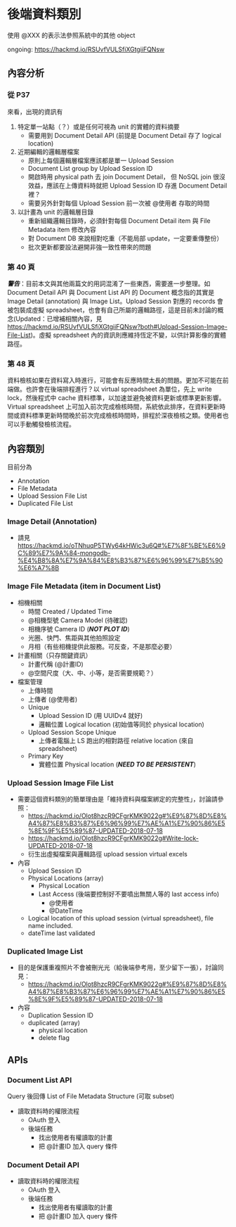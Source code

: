 # 後端資料類別
使用 @XXX 的表示法參照系統中的其他 object

ongoing: https://hackmd.io/RSUvfVULSfiXGtgiiFQNsw

## 內容分析
### 從 P37
來看，出現的資訊有
1. 特定單一站點（？）或是任何可視為 unit 的實體的資料摘要
    - 需要用到 Document Detail API (前提是 Document Detail 存了 logical location)
2. 近期編輯的邏輯層檔案
    - 原則上每個邏輯層檔案應該都是單一 Upload Session
    - Document List group by Upload Session ID
    - 開啟時用 physical path 去 join Document Detail，
      但 NoSQL join 很沒效益，應該在上傳資料時就把 Upload Session ID 存進 Document Detail 裡？
    - 需要另外針對每個 Upload Session 前一次被 @使用者 存取的時間
3. 以計畫為 unit 的邏輯層目錄
    - 重新組織邏輯目錄時，必須針對每個 Document Detail item 與 File Metadata item 修改內容
    - 對 Document DB 來說相對吃重（不能局部 update，一定要重傳整份）
    - 批次更新都要設法避開非強一致性帶來的問題

### 第 40 頁
***警告***：目前本文與其他兩篇文的用詞混淆了一些東西，需要進一步整理。如 Document Detail API 與 Document List API 的 Document 概念指的其實是 Image Detail (annotation) 與 Image List。Upload Session 對應的 records 會被包裝成虛擬 spreadsheet，也會有自己所屬的邏輯路徑，這是目前未討論的概念(Updated：已增補相關內容，見 https://hackmd.io/RSUvfVULSfiXGtgiiFQNsw?both#Upload-Session-Image-File-List)。虛擬 spreadsheet 內的資訊則應維持恆定不變，以供計算影像的實體路徑。

### 第 48 頁
資料檢核如果在資料寫入時進行，可能會有反應時間太長的問題。更加不可能在前端做。也許會在後端排程進行？以 virtual spreadsheet 為單位，先上 write lock，然後程式中 cache 資料標準，以加速並避免被資料更新或標準更新影響。Virtual spreadsheet 上可加入前次完成檢核時間，系統依此排序，在資料更新時間或資料標準更新時間晚於前次完成檢核時間時，排程於深夜檢核之類。使用者也可以手動觸發檢核流程。


## 內容類別
目前分為
- Annotation
- File Metadata
- Upload Session File List
- Duplicated File List

### Image Detail (Annotation)
- 請見 https://hackmd.io/oTNhuqP5TWy64kHWic3u6Q#%E7%8F%BE%E6%9C%89%E7%9A%84-mongodb-%E4%B8%8A%E7%9A%84%E8%B3%87%E6%96%99%E7%B5%90%E6%A7%8B
### Image File Metadata (item in Document List)
- 相機相關
    - 時間 Created / Updated Time
    - @相機型號 Camera Model (待確認)
    - 相機序號 Camera ID (***NOT PLOT ID***)
    - 光圈、快門、焦距與其他拍照設定
    - 月相（有些相機提供此服務。可反查，不是那麼必要）
- 計畫相關（只存關鍵資訊）
    - 計畫代稱 (@計畫ID)
    - @空間尺度（大、中、小等，是否需要規範？）
- 檔案管理
    - 上傳時間
    - 上傳者 (@使用者)
    - Unique
        - Upload Session ID (用 UUIDv4 就好)
        - 邏輯位置 Logical location (初始值等同於 physical location)
    - Upload Session Scope Unique
        - 上傳者電腦上 LS 跑出的相對路徑 relative location (來自 spreadsheet)
    - Primary Key
        - 實體位置 Physical location (***NEED TO BE PERSISTENT***)

### Upload Session Image File List
- 需要這個資料類別的簡單理由是「維持資料與檔案綁定的完整性」，討論請參照：
    - https://hackmd.io/Olot8hzcR9CFgrKMK9022g#%E9%87%8D%E8%A4%87%E8%B3%87%E6%96%99%E7%AE%A1%E7%90%86%E5%8E%9F%E5%89%87-UPDATED-2018-07-18
    - https://hackmd.io/Olot8hzcR9CFgrKMK9022g#Write-lock-UPDATED-2018-07-18
    - 衍生出虛擬檔案與邏輯路徑 upload session virtual excels
- 內容
    - Upload Session ID
    - Physical Locations (array)
        - Physical Location
        - Last Access (後端要控制好不要噴出無關人等的 last access info)
            - @使用者
            - @DateTime
    - Logical location of this upload session (virtual spreadsheet), file name included.
    - dateTime last validated

### Duplicated Image List
- 目的是保護重複照片不會被刪光光（給後端參考用，至少留下一張），討論同見：
    - https://hackmd.io/Olot8hzcR9CFgrKMK9022g#%E9%87%8D%E8%A4%87%E8%B3%87%E6%96%99%E7%AE%A1%E7%90%86%E5%8E%9F%E5%89%87-UPDATED-2018-07-18
- 內容
    - Duplication Session ID
    - duplicated (array)
        - physical location
        - delete flag

## APIs
### Document List API
Query 後回傳 List of File Metadata Structure (可取 subset)
- 讀取資料時的權限流程
    - OAuth 登入
    - 後端任務
        - 找出使用者有權讀取的計畫
        - 把 @計畫ID 加入 query 條件

### Document Detail API
- 讀取資料時的權限流程
    - OAuth 登入
    - 後端任務
        - 找出使用者有權讀取的計畫
        - 把 @計畫ID 加入 query 條件
